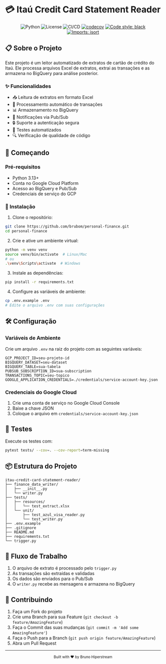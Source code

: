 # 💳 Itaú Credit Card Statement Reader

<div align="center">

![Python](https://img.shields.io/badge/python-3.13-blue.svg)
![License](https://img.shields.io/badge/license-MIT-green.svg)
![CI/CD](https://github.com/brubom/personal-finance/actions/workflows/ci-cd.yml/badge.svg)
[![codecov](https://codecov.io/gh/brubom/personal-finance/branch/main/graph/badge.svg)](https://codecov.io/gh/brubom/personal-finance)
[![Code style: black](https://img.shields.io/badge/code%20style-black-000000.svg)](https://github.com/psf/black)
[![Imports: isort](https://img.shields.io/badge/%20imports-isort-%231674b1?style=flat&labelColor=ef8336)](https://pycqa.github.io/isort/)

</div>

## 📋 Sobre o Projeto

Este projeto é um leitor automatizado de extratos de cartão de crédito do Itaú. Ele processa arquivos Excel de extratos, extrai as transações e as armazena no BigQuery para análise posterior.

### ✨ Funcionalidades

- 📥 Leitura de extratos em formato Excel
- 🔄 Processamento automático de transações
- 📊 Armazenamento no BigQuery
- 🔔 Notificações via Pub/Sub
- 🔒 Suporte a autenticação segura
- 🧪 Testes automatizados
- 🔍 Verificação de qualidade de código

## 🚀 Começando

### Pré-requisitos

- Python 3.13+
- Conta no Google Cloud Platform
- Acesso ao BigQuery e Pub/Sub
- Credenciais de serviço do GCP

### 🔧 Instalação

1. Clone o repositório:
```bash
git clone https://github.com/brubom/personal-finance.git
cd personal-finance
```

2. Crie e ative um ambiente virtual:
```bash
python -m venv venv
source venv/bin/activate  # Linux/Mac
# ou
.\venv\Scripts\activate  # Windows
```

3. Instale as dependências:
```bash
pip install -r requirements.txt
```

4. Configure as variáveis de ambiente:
```bash
cp .env.example .env
# Edite o arquivo .env com suas configurações
```

## 🛠️ Configuração

### Variáveis de Ambiente

Crie um arquivo `.env` na raiz do projeto com as seguintes variáveis:

```env
GCP_PROJECT_ID=seu-projeto-id
BIGQUERY_DATASET=seu-dataset
BIGQUERY_TABLE=sua-tabela
PUBSUB_SUBSCRIPTION_ID=sua-subscription
TRANSACTIONS_TOPIC=seu-topico
GOOGLE_APPLICATION_CREDENTIALS=./credentials/service-account-key.json
```

### Credenciais do Google Cloud

1. Crie uma conta de serviço no Google Cloud Console
2. Baixe a chave JSON
3. Coloque o arquivo em `credentials/service-account-key.json`

## 🧪 Testes

Execute os testes com:

```bash
pytest tests/ --cov=. --cov-report=term-missing
```

## 📦 Estrutura do Projeto

```
itau-credit-card-statement-reader/
├── finance_data_writer/
│   ├── __init__.py
│   └── writer.py
├── tests/
│   ├── resources/
│   │   └── test_extract.xlsx
│   └── unit/
│       ├── test_azul_visa_reader.py
│       └── test_writer.py
├── .env.example
├── .gitignore
├── README.md
├── requirements.txt
└── trigger.py
```

## 🔄 Fluxo de Trabalho

1. O arquivo de extrato é processado pelo `trigger.py`
2. As transações são extraídas e validadas
3. Os dados são enviados para o Pub/Sub
4. O `writer.py` recebe as mensagens e armazena no BigQuery

## 🤝 Contribuindo

1. Faça um Fork do projeto
2. Crie uma Branch para sua Feature (`git checkout -b feature/AmazingFeature`)
3. Faça o Commit das suas mudanças (`git commit -m 'Add some AmazingFeature'`)
4. Faça o Push para a Branch (`git push origin feature/AmazingFeature`)
5. Abra um Pull Request

---

<div align="center">
  <sub>Built with ❤️ by Bruno Hiperstream</sub>
</div>
